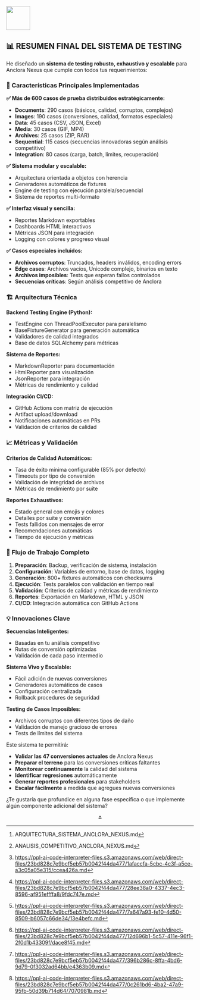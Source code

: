 <img src="https://r2cdn.perplexity.ai/pplx-full-logo-primary-dark%402x.png" style="height:64px;margin-right:32px"/>

## 📊 RESUMEN FINAL DEL SISTEMA DE TESTING

He diseñado un **sistema de testing robusto, exhaustivo y escalable** para Anclora Nexus que cumple con todos tus requerimientos:

### 🎯 Características Principales Implementadas

**✅ Más de 600 casos de prueba distribuidos estratégicamente:**

- **Documents**: 290 casos (básicos, calidad, corruptos, complejos)
- **Images**: 190 casos (conversiones, calidad, formatos especiales)
- **Data**: 45 casos (CSV, JSON, Excel)
- **Media**: 30 casos (GIF, MP4)
- **Archives**: 25 casos (ZIP, RAR)
- **Sequential**: 115 casos (secuencias innovadoras según análisis competitivo)
- **Integration**: 80 casos (carga, batch, límites, recuperación)

**✅ Sistema modular y escalable:**

- Arquitectura orientada a objetos con herencia
- Generadores automáticos de fixtures
- Engine de testing con ejecución paralela/secuencial
- Sistema de reportes multi-formato

**✅ Interfaz visual y sencilla:**

- Reportes Markdown exportables
- Dashboards HTML interactivos
- Métricas JSON para integración
- Logging con colores y progreso visual

**✅ Casos especiales incluidos:**

- **Archivos corruptos**: Truncados, headers inválidos, encoding errors
- **Edge cases**: Archivos vacíos, Unicode complejo, binarios en texto
- **Archivos imposibles**: Tests que esperan fallos controlados
- **Secuencias críticas**: Según análisis competitivo de Anclora


### 🏗️ Arquitectura Técnica

**Backend Testing Engine (Python):**

- TestEngine con ThreadPoolExecutor para paralelismo
- BaseFixtureGenerator para generación automática
- Validadores de calidad integrados
- Base de datos SQLAlchemy para métricas

**Sistema de Reportes:**

- MarkdownReporter para documentación
- HtmlReporter para visualización
- JsonReporter para integración
- Métricas de rendimiento y calidad

**Integración CI/CD:**

- GitHub Actions con matriz de ejecución
- Artifact upload/download
- Notificaciones automáticas en PRs
- Validación de criterios de calidad


### 📈 Métricas y Validación

**Criterios de Calidad Automáticos:**

- Tasa de éxito mínima configurable (85% por defecto)
- Timeouts por tipo de conversión
- Validación de integridad de archivos
- Métricas de rendimiento por suite

**Reportes Exhaustivos:**

- Estado general con emojis y colores
- Detalles por suite y conversión
- Tests fallidos con mensajes de error
- Recomendaciones automáticas
- Tiempo de ejecución y métricas


### 🚀 Flujo de Trabajo Completo

1. **Preparación**: Backup, verificación de sistema, instalación
2. **Configuración**: Variables de entorno, base de datos, logging
3. **Generación**: 800+ fixtures automáticos con checksums
4. **Ejecución**: Tests paralelos con validación en tiempo real
5. **Validación**: Criterios de calidad y métricas de rendimiento
6. **Reportes**: Exportación en Markdown, HTML y JSON
7. **CI/CD**: Integración automática con GitHub Actions

### 💡 Innovaciones Clave

**Secuencias Inteligentes:**

- Basadas en tu análisis competitivo
- Rutas de conversión optimizadas
- Validación de cada paso intermedio

**Sistema Vivo y Escalable:**

- Fácil adición de nuevas conversiones
- Generadores automáticos de casos
- Configuración centralizada
- Rollback procedures de seguridad

**Testing de Casos Imposibles:**

- Archivos corruptos con diferentes tipos de daño
- Validación de manejo gracioso de errores
- Tests de límites del sistema

Este sistema te permitirá:

- **Validar las 47 conversiones actuales** de Anclora Nexus
- **Preparar el terreno** para las conversiones críticas faltantes
- **Monitorear continuamente** la calidad del sistema
- **Identificar regresiones** automáticamente
- **Generar reportes profesionales** para stakeholders
- **Escalar fácilmente** a medida que agregues nuevas conversiones

¿Te gustaría que profundice en alguna fase específica o que implemente algún componente adicional del sistema?
<span style="display:none">[^1][^2][^3][^4][^5][^6][^7][^8]</span>

<div style="text-align: center">⁂</div>

[^1]: ARQUITECTURA_SISTEMA_ANCLORA_NEXUS.md

[^2]: ANALISIS_COMPETITIVO_ANCLORA_NEXUS.md

[^3]: https://ppl-ai-code-interpreter-files.s3.amazonaws.com/web/direct-files/23bd828c7e9bcf5eb57b0042f44da477/1afaccfa-5cbc-4c3f-a5ce-a3c05a05e315/ccea426a.md

[^4]: https://ppl-ai-code-interpreter-files.s3.amazonaws.com/web/direct-files/23bd828c7e9bcf5eb57b0042f44da477/28ee38a0-4337-4ec3-8596-af951effffa8/9fdc747e.md

[^5]: https://ppl-ai-code-interpreter-files.s3.amazonaws.com/web/direct-files/23bd828c7e9bcf5eb57b0042f44da477/7a647a93-fe10-4d50-8509-b6057c66de34/13e4befc.md

[^6]: https://ppl-ai-code-interpreter-files.s3.amazonaws.com/web/direct-files/23bd828c7e9bcf5eb57b0042f44da477/12d696b1-5c57-411e-96f1-2f0d1b43309f/dace8f45.md

[^7]: https://ppl-ai-code-interpreter-files.s3.amazonaws.com/web/direct-files/23bd828c7e9bcf5eb57b0042f44da477/396b286c-8ffa-4bd6-9d79-0f3032ad64bb/e4363b09.md

[^8]: https://ppl-ai-code-interpreter-files.s3.amazonaws.com/web/direct-files/23bd828c7e9bcf5eb57b0042f44da477/0c261bd6-4ba2-47a9-95fb-50d39b714d64/7070981b.md


